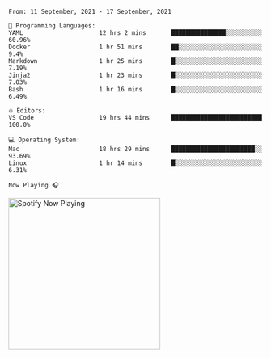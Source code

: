 <!--START_SECTION:waka-->
```text
From: 11 September, 2021 - 17 September, 2021

💬 Programming Languages: 
YAML                     12 hrs 2 mins       ███████████████░░░░░░░░░░   60.96% 
Docker                   1 hr 51 mins        ██░░░░░░░░░░░░░░░░░░░░░░░   9.4% 
Markdown                 1 hr 25 mins        █░░░░░░░░░░░░░░░░░░░░░░░░   7.19% 
Jinja2                   1 hr 23 mins        █░░░░░░░░░░░░░░░░░░░░░░░░   7.03% 
Bash                     1 hr 16 mins        █░░░░░░░░░░░░░░░░░░░░░░░░   6.49%

🔥 Editors: 
VS Code                  19 hrs 44 mins      █████████████████████████   100.0%

💻 Operating System: 
Mac                      18 hrs 29 mins      ███████████████████████░░   93.69% 
Linux                    1 hr 14 mins        █░░░░░░░░░░░░░░░░░░░░░░░░   6.31%

```


<!--END_SECTION:waka-->

`Now Playing 🎧`

[<img src="https://spotify-now-playing-cyan-seven.vercel.app/api/spotify-playing" alt="Spotify Now Playing" width="300" />](https://open.spotify.com/user/gregnrobinson-ca)



